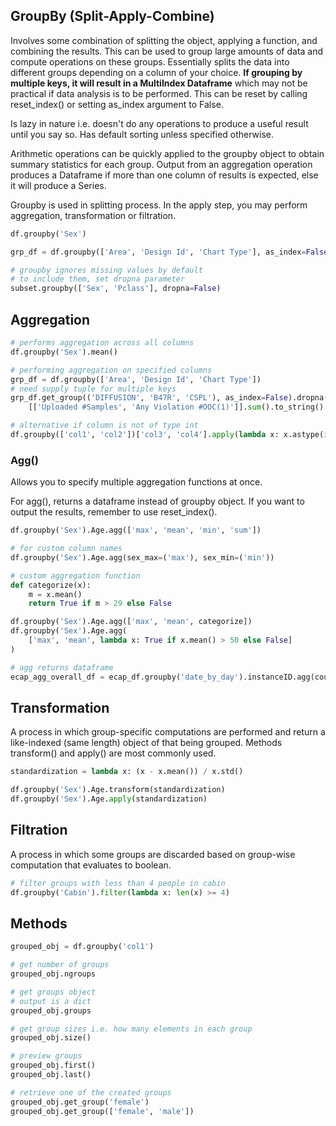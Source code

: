 ## GroupBy (Split-Apply-Combine)

Involves some combination of splitting the object, applying a function, and combining the results. This can be used to group large amounts of data and compute operations on these groups. Essentially splits the data into different groups depending on a column of your choice. **If grouping by multiple keys, it will result in a MultiIndex Dataframe** which may not be practical if data analysis is to be performed. This can be reset by calling reset_index() or setting as_index argument to False.

Is lazy in nature i.e. doesn't do any operations to produce a useful result until you say so.
Has default sorting unless specified otherwise.

Arithmetic operations can be quickly applied to the groupby object to obtain summary statistics for each group. Output from an aggregation operation produces a Dataframe if more than one column of results is expected, else it will produce a Series.

Groupby is used in splitting process. In the apply step, you may perform aggregation, transformation or filtration.

```py
df.groupby('Sex')

grp_df = df.groupby(['Area', 'Design Id', 'Chart Type'], as_index=False)

# groupby ignores missing values by default
# to include them, set dropna parameter
subset.groupby(['Sex', 'Pclass'], dropna=False)
```

## Aggregation

```py
# performs aggregation across all columns
df.groupby('Sex').mean()

# performing aggregation on specified columns
grp_df = df.groupby(['Area', 'Design Id', 'Chart Type'])
# need supply tuple for multiple keys
grp_df.get_group(('DIFFUSION', 'B47R', 'CSPL'), as_index=False).dropna()\
    [['Uploaded #Samples', 'Any Violation #OOC(1)']].sum().to_string()

# alternative if column is not of type int
df.groupby(['col1', 'col2'])['col3', 'col4'].apply(lambda x: x.astype(int).sum())
```

### Agg()

Allows you to specify multiple aggregation functions at once.

For agg(), returns a dataframe instead of groupby object. If you want to output the results, remember to use reset_index().

```py
df.groupby('Sex').Age.agg(['max', 'mean', 'min', 'sum'])

# for custom column names
df.groupby('Sex').Age.agg(sex_max=('max'), sex_min=('min'))

# custom aggregation function
def categorize(x):
    m = x.mean()
    return True if m > 29 else False

df.groupby('Sex').Age.agg(['max', 'mean', categorize])
df.groupby('Sex').Age.agg(
    ['max', 'mean', lambda x: True if x.mean() > 50 else False]
)

# agg returns dataframe
ecap_agg_overall_df = ecap_df.groupby('date_by_day').instanceID.agg(count=('count')).reset_index()
```

## Transformation

A process in which group-specific computations are performed and return a like-indexed (same length) object of that being grouped. Methods transform() and apply() are most commonly used.

```py
standardization = lambda x: (x - x.mean()) / x.std()

df.groupby('Sex').Age.transform(standardization)
df.groupby('Sex').Age.apply(standardization)
```

## Filtration

A process in which some groups are discarded based on group-wise computation that evaluates to boolean.

```py
# filter groups with less than 4 people in cabin
df.groupby('Cabin').filter(lambda x: len(x) >= 4)
```

## Methods

```python
grouped_obj = df.groupby('col1')

# get number of groups
grouped_obj.ngroups

# get groups object
# output is a dict
grouped_obj.groups

# get group sizes i.e. how many elements in each group
grouped_obj.size()

# preview groups
grouped_obj.first()
grouped_obj.last()

# retrieve one of the created groups
grouped_obj.get_group('female')
grouped_obj.get_group(['female', 'male'])
```
